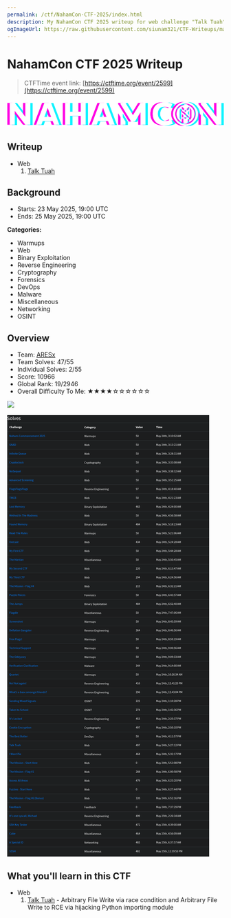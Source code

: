 ```yaml
---
permalink: /ctf/NahamCon-CTF-2025/index.html
description: My NahamCon CTF 2025 writeup for web challenge "Talk Tuah". I played with ARESx and we got 19th place.
ogImageUrl: https://raw.githubusercontent.com/siunam321/CTF-Writeups/main/NahamCon-CTF-2025/images/banner.png
---
```


# NahamCon CTF 2025 Writeup

> CTFTime event link: [https://ctftime.org/event/2599](https://ctftime.org/event/2599)

![](https://raw.githubusercontent.com/siunam321/CTF-Writeups/main/NahamCon-CTF-2025/images/banner.png)

## Writeup

- Web
    1. [Talk Tuah](https://github.com/siunam321/CTF-Writeups/blob/main/NahamCon-CTF-2025/Web/Talk-Tuah/README.md)

## Background

- Starts: 23 May 2025, 19:00 UTC
- Ends: 25 May 2025, 19:00 UTC

**Categories:**

- Warmups
- Web
- Binary Exploitation
- Reverse Engineering
- Cryptography
- Forensics
- DevOps
- Malware
- Miscellaneous
- Networking
- OSINT

## Overview

- Team: [ARESx](https://aresxcyber.github.io/)
- Team Solves: 47/55
- Individual Solves: 2/55
- Score: 10966
- Global Rank: 19/2946
- Overall Difficulty To Me: ★★★★☆☆☆☆☆☆

![](https://raw.githubusercontent.com/siunam321/CTF-Writeups/main/NahamCon-CTF-2025/images/cert.png)

![](https://raw.githubusercontent.com/siunam321/CTF-Writeups/main/NahamCon-CTF-2025/images/solves.png)

## What you'll learn in this CTF

- Web
    1. [Talk Tuah](https://github.com/siunam321/CTF-Writeups/blob/main/NahamCon-CTF-2025/Web/Talk-Tuah/README.md) - Arbitrary File Write via race condition and Arbitrary File Write to RCE via hijacking Python importing module